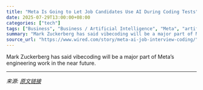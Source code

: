 ```yaml
---
title: "Meta Is Going to Let Job Candidates Use AI During Coding Tests"
date: 2025-07-29T13:00:00+08:00
categories: ["tech"]
tags: ["Business", "Business / Artificial Intelligence", "Meta", "artificial intelligence", "interviews", "coding", "engineering", "Code Cast"]
summary: "Mark Zuckerberg has said vibecoding will be a major part of Meta’s engineering work in the near future."
source_url: "https://www.wired.com/story/meta-ai-job-interview-coding/"
---
```


Mark Zuckerberg has said vibecoding will be a major part of Meta’s engineering work in the near future.

---

*来源: [原文链接](https://www.wired.com/story/meta-ai-job-interview-coding/)*
